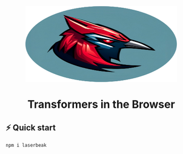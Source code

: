 <div align="center">
<img width="400px" height="200px" src="https://github.com/FL33TW00D/laserbeak/raw/master/.github/Laserbeak.png">
</div>
<h1 align="center">Transformers in the Browser</h1>

## ⚡️ Quick start

```bash
npm i laserbeak
```


